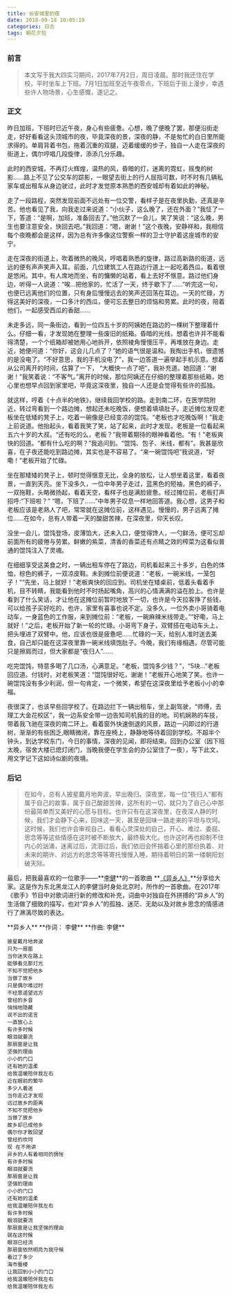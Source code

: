 ```yaml
---
title: 长安城里的夜
date: 2018-09-18 10:05:19
categories: 日志
tags: 朝花夕拾
---
```


### 前言

> 本文写于我大四实习期间，2017年7月2日，周日凌晨。那时我还住在学校，平时坐车上下班。7月1日加班至近午夜零点，下班后于街上漫步，幸遇些许人物场景，心生感慨，遂记之。

### 正文

昨日加班，下班时已近午夜，身心有些疲惫。心想，晚了便晚了罢，那便沿街走走，好好看看这头顶城市的夜，毕竟深夜的景，深夜的静，不是匆忙的白日里所能求得的。单肩背着书包，拖着沉重的双腿，迈着缓缓的步子，独自一人走在深夜的街道上，偶尔哼唱几段旋律，添添几分乐趣。

此时的西安城，不再灯火辉煌，温热的风，昏暗的灯，迷离的霓虹，摇曳的树影......路上不见了公交车的踪影，一眼望去街上的行人屈指可数，时不时有几辆私家车或出租车从身边驶过，此时才发觉原本熟悉的西安城却有着如此的神秘。

<!--more-->

走了一段路程，突然发现前面不远处有一位交警，看样子是在夜里执勤，还真是辛苦。他也看见了我，向我走过来说道：“小伙子，这么晚了，还在外面？”我怔了一下，答道：“是啊，加班，准备回去了。”他沉默了一会儿，笑了笑说：“这么晚，男生也要注意安全，快回去吧。”我回道：“嗯，谢谢！”这个夜晚，安静祥和，我相信每个夜晚都会是这样，因为总有许多像这位警察一样的卫士守护着这座城市的安宁。

走在深夜的街道上，吹着微热的晚风，哼唱着熟悉的旋律，路过高新路的街道，远远的便有声声笑声入耳。前面，几位建筑工人在路边行道上一起吃着西瓜，看着很是悠闲。其中，有人席地而坐，有的慵懒的站着，看上去好不惬意。路过他们身边，听得一人说道：“唉...把他家的，忙活了一天，终于歇下了......”听完这一句，也便已远离他们的位置，只有身后慢慢远去的笑声还回荡在耳边。一天的忙碌，方得这美好的深夜，一口多汁的西瓜，便可忘去整日的烦恼和劳累。此时的夜，陪着他们，一起感受西瓜的香甜......

未走多远，同一条街边，看到一位四五十岁的阿姨她在路边的一棵树下整理着什么。仔细一看，才发现她在整理一些废旧的纸箱。昏暗的光线，想着也许并不能看得清楚，一个个纸箱却被她用心地拆开，依照棱角慢慢压平，再堆放在身边。走近，她便问道：“你好，这会儿几点了？”她的语气很是温和。我掏出手机，很遗憾的是没电了。“不好意思，我的手机没电了”，我一边答道一遍举起手机示意。想着从公司离开的时间，估算了一下， “大概快一点了吧”，我补充道。她回道：“谢谢！”我笑着说：“不客气。”离开的时候，那位阿姨还在仔细的整理着那些纸箱，她心里也想早点回到家里吧，毕竟这深夜里，独自一人还是会觉得有些许的孤独。

就这样，哼着《十点半的地铁》，继续我回学校的路。走到南二环，在医学院附近，转过弯看到一个路边摊，想起还未吃晚饭，便想着填填肚子。走近摊位发现老板坐在低矮的凳子上，吃着一碗像是已经变凉的馄饨。“老板也才吃晚饭啊！”我走上前说道。他抬起头，看着我笑了笑，站了起来，此时才发现，老板是一位看起来五六十岁的大叔。“还有吃的么，老板？”我带着期待的眼神看着他。“有！”老板爽快的回道。“都有什么吃的啊？”我追问到。“馄饨、包子、米线，都有”。我甚是欣喜，在子夜还能吃到路边摊，其实也是不容易了。“来一碗馄饨吧”我说道，“好嘞！”老板开始了忙碌。

坐在那矮矮的凳子上，顿时觉得惬意无比，全身的放松，让人想坐着这里，看着夜景，一直到天亮。坐下没多久，一位中年男子走过，蓝黑色的短袖，黑色的裤子，一双拖鞋，头略微扬起，看着天空，看样子也是满脸疲惫。经过摊位前，老板打声招呼:“下班啦？” “嗯，下班了......”中年男子叹息一样地回答道。我心想，这男子和老板应该是老熟人了吧，常常就在这摊位前，这样遇见。慢慢的，男子远离了摊位......在如今，总有人带着一天的酸甜苦辣，在深夜里，仰天长叹。

没坐一会儿，馄饨登场，皮薄馅大，还未入口，便觉得馋人，一勺鲜汤，便可忘却前面所有的疲倦与劳累。鲜嫩的紫菜，清香的香菜还有点睛之效的榨菜为这看似普通的馄饨注入了灵魂。

在细细享受这美食之时，一辆出租车停在了路边，司机看起来三十多岁，白色的体恤，棕色的裤子，一双凉皮鞋。未到摊位前便说道：“老板，一碗米线，一笼包子！”“先坐，马上就好！”老板爽快的回应到。司机坐在矮桌前，低着头看着手机，目不转睛，我能看到他时不时扬起嘴角，高兴的心情满满的溢在脸上。也许是看到了什么笑话，才让他在这摊位前暂时地放下一切，也许是今天拉客挣了些钱，可以给孩子买好吃的，也许，家里有喜事也说不定。没多久，一位外卖小哥骑着电动车，一身蓝色的工作服，来到摊位前：“老板，一碗麻辣米线带走。”“好嘞，马上就好！”之后，老板开始了新一轮的忙碌。小哥弯下身子，双臂搭在电动车头上，把头埋进了双臂中。他，应该也很是疲惫吧......忙碌的一天，给别人准时送去美食，自己却只能在这深夜里靠一碗米线填饱肚子。今晚，我们有缘相遇，尽管可能只是擦肩而过，但大家都是“夜归人”......

吃完馄饨，特意多喝了几口汤，心满意足。“老板，馄饨多少钱？”，“5块...”老板回应道。付钱时，对老板笑道：“馄饨很好吃，谢谢！”老板开心地笑了笑。也许一碗馄饨没有多少利润，但一句肯定，一个微笑，希望在这深夜里给予老板小小的幸福。

夜很深了，也该早些回学校了。在路边拦下一辆出租车，坐上副驾驶，“师傅，去理工大金花校区”，我一边系安全带一边告知司机我的目的地。司机娴熟的车技，带着我飞驰在深夜的南二环上。看着窗外快速倒退的风景，路边一闪即过的行道树，渐渐的有些困乏,眼睛微闭，靠在座椅上，静静地等待着回到学校。不超半个钟头，到达学校东门，今日的事情，深夜的见闻，即将结束。回到办公室（因下班太晚，宿舍大楼已熄灯闭门，当晚我便在学生会的办公室住了一夜），写下此文，用文字记下这如诗似剧的夜境。

### 后记

> 在如今，总有人披星戴月地奔波，早出晚归。深夜里，每一位“夜归人”都有属于自己的故事，属于自己酸甜苦辣，这所有的一切，就只为了自己心中那份最简单而又美好的心愿与目标。也许只有在这深夜里，在夜深人静的时候，我们才会静下心来，回味这一天，甚至是回味一路走来的平坦与坎坷。这时候，我们也许会审视自己，看看心灵深处的自己，开心、难过、委屈、思念等等这些情感在这时被不断放大，最终极大化。也许这时再也抑制不住内心的汹涌，迷离过后，流泪过后，我们依旧会怀揣着心里的那份执着、对未来的期许、对远方的思念等等寄托慢慢入睡，期待着明日的第一缕朝阳划破天际。

最后，把我最喜欢的一位歌手——**[李健](https://www.baidu.com/link?url=BsltTzlHbDVY83hcXfq3fs1sPLee1fFXhRZperHgpnpGYrvNA1pkm_tIOWp6uwExDNz7hzr-4fK3XXpcLC3cvZElHhODunSKMhXqKqAcjTu&wd=&eqid=a1ae7140000804bc000000035b7167a3)**的一首歌曲 **[《异乡人》](https://baike.baidu.com/item/%E5%BC%82%E4%B9%A1%E4%BA%BA/6402179?fr=aladdin)**分享给大家。这是作为东北黑龙江人的李健当时身处北京时，所作的一首歌曲。在2017年《歌手》节目中对歌词进行新的修改和补充，词曲中对独自在外拼搏的“异乡人”的生活做了细致的描写，也对“异乡人”的孤独、迷茫、无助以及对故乡思念的情感进行了淋漓尽致的表达。
<div id="content-ctn">
  <div class="center-content">
    **异乡人**
    **作词： 李健**
    **作曲: 李健**

    披星戴月地奔波
    只为一扇窗
    当你迷失在路上
    能够看见那灯光
    不知不觉把他乡
    当做了故乡
    只是偶尔难过时
    不经意遥望远方
    曾经的乡音
    悄悄地隐藏
    说不出的诺言
    一直放心上
    有许多时候
    眼泪就要流
    那扇窗是让我
    坚强的理由
    小小的门口
    还有她的温柔
    给我温暖陪伴我左右
    近在眼前的繁华
    多少人着迷
    当你走近才发现
    远过故乡的距离
    不知不觉把他乡
    当做了故乡
    故乡却已成他乡
    偶尔你才敢回望
    曾经的坎坷
    现 在不用讲
    异乡的人有着相同的惆怅
    有许多时候
    眼泪就要流
    那扇窗是让我
    坚强的理由
    小小的门口
    还有她的温柔
    给我温暖陪伴我左右
    有许多时候
    眼泪就要流
    那扇窗是让我坚强的理由
    就在这时候
    眼泪已经流
    那扇窗依然明亮为我守候
    看过了多少
    海市蜃楼
    让我回到小小的门口
    给我温暖陪伴我左右
    给我温暖陪伴我左右
  </div>
 </div>